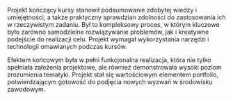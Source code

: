 Projekt kończący kursy stanowił podsumowanie zdobytej wiedzy i umiejętności, a także praktyczny sprawdzian zdolności do zastosowania ich w rzeczywistym zadaniu. 
Był to kompleksowy proces, w którym kluczowe było zarówno samodzielne rozwiązywanie problemów, jak i kreatywne podejście do realizacji celu. Projekt wymagał wykorzystania narzędzi 
i technologii omawianych podczas kursów.

Efektem końcowym była w pełni funkcjonalna realizacja, która nie tylko spełniała założenia projektowe, ale również demonstrowała wysoki poziom zrozumienia tematyki.
Projekt stał się wartościowym elementem portfolio, potwierdzającym gotowość do podjęcia nowych wyzwań w środowisku zawodowym.
